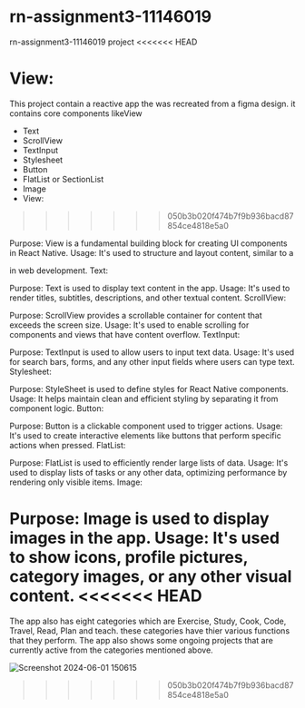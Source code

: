 # rn-assignment3-11146019
rn-assignment3-11146019 project
<<<<<<< HEAD

View:
=======
This project contain a reactive app the was recreated from a figma design.
it contains core components likeView
- Text
- ScrollView
- TextInput
- Stylesheet
- Button
- FlatList or SectionList
- Image
- View:
>>>>>>> 050b3b020f474b7f9b936bacd87854ce4818e5a0

Purpose: View is a fundamental building block for creating UI components in React Native.
Usage: It's used to structure and layout content, similar to a <div> in web development.
Text:

Purpose: Text is used to display text content in the app.
Usage: It's used to render titles, subtitles, descriptions, and other textual content.
ScrollView:

Purpose: ScrollView provides a scrollable container for content that exceeds the screen size.
Usage: It's used to enable scrolling for components and views that have content overflow.
TextInput:

Purpose: TextInput is used to allow users to input text data.
Usage: It's used for search bars, forms, and any other input fields where users can type text.
Stylesheet:

Purpose: StyleSheet is used to define styles for React Native components.
Usage: It helps maintain clean and efficient styling by separating it from component logic.
Button:

Purpose: Button is a clickable component used to trigger actions.
Usage: It's used to create interactive elements like buttons that perform specific actions when pressed.
FlatList:

Purpose: FlatList is used to efficiently render large lists of data.
Usage: It's used to display lists of tasks or any other data, optimizing performance by rendering only visible items.
Image:

Purpose: Image is used to display images in the app.
Usage: It's used to show icons, profile pictures, category images, or any other visual content.
<<<<<<< HEAD
=======
  The app also has eight categories which are Exercise, Study, Cook, Code, 
Travel, Read, Plan and teach. these categories have thier various functions that they perform.
  The app also shows some ongoing projects that are currently active from the categories mentioned above.
  
![Screenshot 2024-06-01 150615](https://github.com/PAA-KWASI08/rn-assignment3-11146019/assets/170183141/81f19266-36df-405f-a81b-cb784c00ee14)
>>>>>>> 050b3b020f474b7f9b936bacd87854ce4818e5a0

